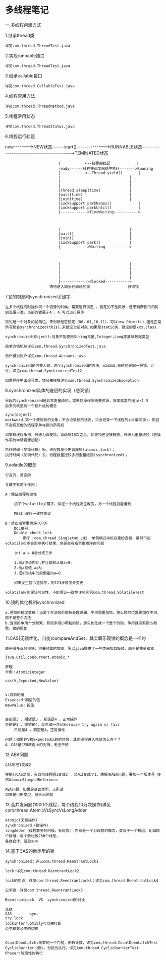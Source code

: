 # 多线程笔记


一.多线程创建方式

1.继承thread类

	详见com.thread.ThreadTest.java

2.实现runnable接口

	详见com.thread.ThreadTest.java

3.继承callable接口

	详见com.thread.CallableTest.java

4.线程常用方法
	
	详见com.thread.ThreadMethod.java
	
5.线程常用状态
	
	详见com.thread.ThreadStatus.java

6.线程运行轨迹


new------->NEW状态------start()-------------->RUNNABLE状态----------------------------------------->TEMINATED状态

							|			<--线程被挂起			|	
							ready------线程被调度器选中执行------->Running
							|			<--Thread.yield()		|
							|								|
							|								|
							|								|
							|Thread.sleep(time)				|
							|wait(time)						|
							|join(time)						|
							|LockSupport parkNanos()			|
							|LockSupport.parkUntil()			|
							|------------>TimeWaiting----------->
										
										
										
							|								|
							|wait()							|
							|join()							|
							|LockSupport park()				|
							|------------>Waiting----------->			
										
										
										
							|								|
							|								|
							|								|
							|								|
							|------------>Blocked----------->				
						等待进入同步代码块的锁					获得锁
7.锁的机制和synchronized关键字									
	
	
	在多个线程同时操作同一个资源的时候，需要进行锁定 ，锁定的不是资源，是来判断锁的归属到底属于谁，当前的锁属于A ，A 可以进行操作
	
	锁的是一个对象的前两位，来判断是否锁定（00，01,10,11），可以new Object(),但是正常情况都会synchronized(this),来锁定当前对象,如果是static类，锁定的是xxx.class
	
	synchronized(Object):对象不能使用String常量,Integer,Long等基础数据类型
						
	简单的锁机制详见com.thread.SynchronizedTest.java
	
	用户模拟账户详见com.thread.Account.java							
										
	synchronized是可重入锁，两个synchronized的方法，m1调m2,获得的是同一把锁，允许，详见com.thread.SynchronizedTest2							
										
	如果程序中出现异常，锁会被释放详见com.thread.SynchronizedException									

8.synchronized具体的底层的实现（悲观锁）

	早起的synchronized是非常重量级的，需要找操作系统要资源，效率非常的慢jdk1.5
	后来的改造有一个锁升级的概念
							
	sync(object)	
	markword,第一个获得锁的对象，不会记录锁的状态，只会记录一下线程的id(偏向锁)，而且不会有其他的线程来争夺锁的所有权
	
	如果有线程争用，升级为自旋锁，自动旋10次之后，如果锁还没被释放，升级为重量级锁（去操作系统申请资源加锁）
				
	执行时间（加锁代码）短，线程数量少用自旋锁(atomic,lock)；
	执行时间（加锁代码）长，线程数量比较多用重量级锁(synchronized)；			

9.volatile的概念
	
	可变的，易变的 
	
	关键字有两个作用：
	
	A：保证线程可见性
	
		加了个volatile关键字，保证一个线程发生改变，另一个线程就能看到
		
		MESI:缓存一致性协议
	
	B：禁止指令重排序(CPU)
		DCL单例
		Double check lock
			例子：com.thread.Singleton_LH2  单例模式中的双重检查锁，虽然不加volatile也不会影响执行结果，但是会有指令重排序的问题
		
		int a = 8会分成三步
		
		1.给a申请内存,并且赋默认值a=0;
		2.给a赋值 a=8;
		3.把a的栈中的实例指向a=8.
		
		如果发生指令重排序，则123步顺序会变更

	volatile只能保证可见性，不能保证一致性详见实例com.thread.VolatileTest

10.锁的优化机制synchronized

	a.把锁的粒度变细：当某个方法前后都有处理逻辑，中间需要加锁，那么锁的位置要加在中间，而不是整个方法
	b.当锁的争用十分频繁，有很多细小颗粒的锁，那么优化成一个整个的锁，争用就没有那么频繁，锁的粗化
	
11.CAS(无锁优化，自旋)compareAndSet，其实跟乐观锁的概念是一样的

	由于很多业务模块，需要频繁的加锁，所以java提供了一些类来加自旋锁，而不是重量级锁	
	
	java.util.concurrent.atomic.*
	
	原理
	举例：AtomicInteger
	
	cas(V,Expected,NewValue)
	
	
	v:目前的值
	Expected:期望的值
	NewValue：新值
	
	
	目前是3 ，期望是3 ，新值是4 ，正常操作
	目前是3 ，期望是4，就再试一次otherwise try again or fail
		目前是4 ，期望是4，正常操作
		
	问题：如果在V和Expected比较的时候，其他线程进入修改怎么办？？
	A：CAS是CPU原语上的支持，无法干预
	
12.ABA问题
	
	CAS想把1变成2
	
	在执行CAS之前，有其他线程把1变成2 ，又从2变成了1，想解决ABA问题，要加一个版本号 使用AtomicStampedReference
	
	ABA问题，如果是基础类型，无所谓
	如果是引用类型，就会出问题

13.高并发问题(1000个线程，每个线程10万次操作)详见com.thread.AtomicVsSyncVsLongAdder
	
	atomic(无锁操作)
	synchronized（锁操作）
	longAdder（线程数多的时候，有优势）：内部是一个分段锁的概念，类似于一个数组，比如四个数组，每个数组放250个线程，
	各自合计，最后sum
	
14.基于CAS的新类型的锁
	
	synchronized：详见com.thread.ReentrantLock1
	
	lock:详见com.thread.ReentrantLock2
	
	lock的优点：详见com.thread.ReentrantLock3；详见com.thread.ReentrantLock4
	
	公平锁：详见com.thread.ReentrantLock5
						
	ReentrantLock  VS  synchronized的对比
	
	总结
	CAS   ---  sync
	try lock
	lockInterruptibly可以被打断
	公平和非公平的切换	
	
	
	CountDownLatch:倒数的一个门栓，倒数计数，详见com.thread.CountDownLatchTest
	CyclicBarrier:栅栏，分批的执行，详见com.thread.CyclicBarrierTest
	Phaser:阶段性的执行
	
		
		
										